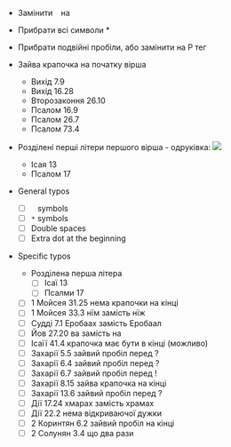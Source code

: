 - Замінити ` ` на ` `
- Прибрати всі символи *
- Прибрати подвійні пробіли, або замінити на P тег
- Зайва крапочка на початку вірша
  - Вихід 7.9
  - Вихід 16.28
  - Второзаконня 26.10
  - Псалом 16.9
  - Псалом 26.7
  - Псалом 73.4
- Розділені перші літери першого вірша - одруківка: ![](https://lh3.googleusercontent.com/pw/AP1GczNjNytYdmcklLcxpyY_t3iuEeE568U_KXVShcmvDYaz2bxaJOqph3UOBwJuDZNOrhkWd9GJN08Vh2-hx6iRbniBVtG9obZEM5nsAjpDRaD1AzOlW16zLx80BXgWim1hwfZrYCvlX-hXwZkXZcOVh1sUEQ=w885-h1288-s-no?authuser=0)
  - Ісая 13
  - Псалом 17

- General typos 
  - [ ] ` ` symbols 
  - [ ] `*` symbols 
  - [ ] Double spaces 
  - [ ] Extra dot at the beginning 
- Specific typos 
  - Розділена перша літера 
    - [ ] Ісаї 13 
    - [ ] Псалми 17 
  - [ ] 1 Мойсея 31.25 нема крапочки на кінці
  - [ ] 1 Мойсея 33.3 нїм замість нїж 
  - [ ] Судді 7.1 Еробаах замість Еробаал 
  - [ ] Йов 27.20 ва замість на
  - [ ] Ісаїї 41.4 крапочка має бути в кінці (можливо)
  - [ ] Захарії 5.5 зайвий пробіл перед ?
  - [ ] Захарії 6.4 зайвий пробіл перед ?
  - [ ] Захарії 6.7 зайвий пробіл перед !
  - [ ] Захарії 8.15 зайва крапочка на кінці
  - [ ] Захарії 13.6 зайвий пробіл перед ?
  - [ ] Дії 17.24 хмарах замість храмах
  - [ ] Дії 22.2 нема відкриваючої дужки
  - [ ] 2 Коринтян 6.2 зайвий пробіл на кінці
  - [ ] 2 Солунян 3.4 що два рази